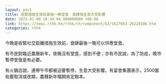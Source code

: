```yaml
---
layout: post
title: 收緊措施生效前最後一晚堂食　食肆指生意大受影響
date: 2022-01-06 18:34:04.000000000 +08:00
link: https://news.rthk.hk/rthk/ch/component/k2/1627663-20220106.htm
categories: rthk
---
```


今晚是收緊社交距離措施生效前，食肆最後一晚可以供應堂食。

有市民對臨近農曆新年，夜晚沒有堂食，感到不便；亦有市民說，為了防疫，晚市暫停堂食是有必要。

有火鍋店說，連帶午市都被迫要暫停，生意大受影響。有宴會集團表示，2500圍枱要取消或改期，農曆新年檔期肯定蝕本。
